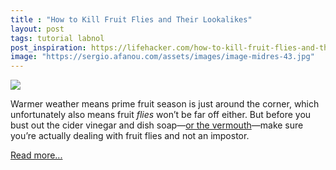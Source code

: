 ```yaml
---
title : "How to Kill Fruit Flies and Their Lookalikes"
layout: post
tags: tutorial labnol
post_inspiration: https://lifehacker.com/how-to-kill-fruit-flies-and-their-lookalikes-1846592792
image: "https://sergio.afanou.com/assets/images/image-midres-43.jpg"
---
```


<img src="https://i.kinja-img.com/gawker-media/image/upload/s--nkvMOfYb--/c_fit,fl_progressive,q_80,w_636/icaxuld7leeeqvnfk9wo.jpg" /><p>Warmer weather means prime fruit season is just around the corner, which unfortunately also means fruit <em>flies</em> won’t be far off either. But before you bust out the cider vinegar and dish soap—<a href="https://skillet.lifehacker.com/catch-more-flies-with-vermouth-1828884803">or the vermouth</a>—make sure you’re actually dealing with fruit flies and not an impostor. </p><p><a href="https://lifehacker.com/how-to-kill-fruit-flies-and-their-lookalikes-1846592792">Read more...</a></p>